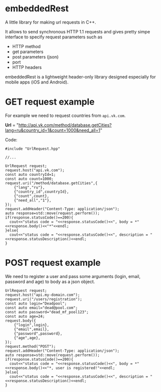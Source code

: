# embeddedRest
A little library for making url requests in C++.

It allows to send synchronous HTTP 1.1 requests and gives pretty simpe interface to specify request parameters such as 

* HTTP method
* get parameters
* post parameters (json)
* port
* HTTP headers

embeddedRest is a lightweight header-only library designed especially for mobile apps (iOS and Android).

# GET request example

For example we need to request countries from `api.vk.com`. 

**Url** = "http://api.vk.com/method/database.getCities?lang=ru&country_id=1&count=1000&need_all=1"

Code:
```
#include "UrlRequest.hpp"

//...

UrlRequest request;
request.host("api.vk.com");
const auto countryId=1;
const auto count=1000;
request.uri("/method/database.getCities",{
    {"lang","ru"},
    {"country_id",countryId},
    {"count",count},
    {"need_all","1"},
});
request.addHeader("Content-Type: application/json");
auto response=std::move(request.perform());
if(response.statusCode()==200){
  cout<<"status code = "<<response.statusCode()<<", body = *"<<response.body()<<"*"<<endl;
}else{
  cout<<"status code = "<<response.statusCode()<<", description = "<<response.statusDescription()<<endl;
}      
```

# POST request example

We need to register a user and pass some arguments (login, email, password and age) to body as a json object.
```
UrlRequest request;
request.host("api.my-domain.com");
request.uri("/users/registration");
const auto login="Deadpool";
const auto email="dead@pool.com";
const auto password="dead_mf_pool123";
const auto age=24;
request.body({
    {"login",login},
    {"email",email},
    {"password",password},
    {"age",age},
});
request.method("POST");
request.addHeader("Content-Type: application/json");
auto response=std::move(request.perform());
if(response.statusCode()==200){
  cout<<"status code = "<<response.statusCode()<<", body = *"<<response.body()<<"*, user is registered!"<<endl;
}else{
  cout<<"status code = "<<response.statusCode()<<", description = "<<response.statusDescription()<<endl;
} 
```
